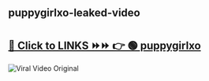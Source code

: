 
 ## puppygirlxo-leaked-video 

# <h2><a href="https://clipsfans.com/puppygirlxo&ref=git">🔗 Click to LINKS ⏩⏩ 👉 🟢 puppygirlxo </a></h2>

<a href="https://clipsfans.com/puppygirlxo&ref=git" rel="nofollow" data-target="animated-image.originalLink"><img src="https://i.ibb.co.com/xMMVF88/686577567.gif" alt="Viral Video Original" style="max-width: 100%; display: inline-block;" data-target="animated-image.originalImage"></a>
